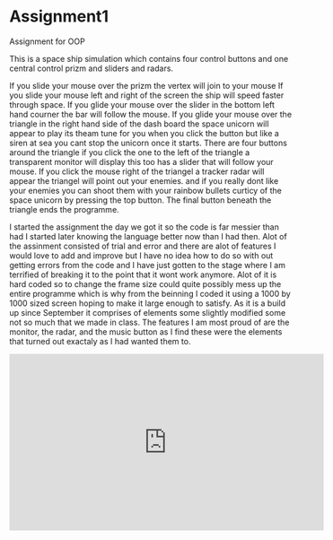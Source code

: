 # Assignment1
Assignment for OOP

This is a space ship simulation which contains four control buttons and one central control prizm and 
sliders and radars. 

If you slide your mouse over the prizm the vertex will join to your mouse 
If you slide your mouse left and right of the screen the ship will speed faster through
space.
If you glide your mouse over the slider in the bottom left hand courner the bar will follow the mouse.
If you glide your mouse over the triangle in the right hand side of the dash board 
the space unicorn will appear to play its theam tune for you when you click the button 
but like a siren at sea you cant stop the unicorn once it starts.
There are four buttons around the triangle if you click the one to the left of the 
triangle a transparent monitor will display this too has a slider that will follow your 
mouse.
If you click the mouse right of the triangel a tracker radar will appear the triangel will point
out your enemies.
and if you really dont like your enemies you can shoot them with your rainbow bullets
curticy of the space unicorn by pressing the top button.
The final button beneath the triangle ends the programme.

I started the assignment the day we got it so the code is far messier than had I started later
knowing the language better now than I had then. Alot of the assinment consisted of trial and 
error and there are alot of features I would love to add and improve but I have no idea how to do
so with out getting errors from the code and I have just gotten to the stage where I am terrified
of breaking it to the point that it wont work anymore. Alot of it is hard coded so to change the frame
size could quite possibly mess up the entire programme which is why from the beinning I coded it using
a 1000 by 1000 sized screen hoping to make it large enough to satisfy. As it is a build up since September
it comprises of elements some slightly modified some not so much that we made in class. The features I am
most proud of are the monitor, the radar, and the music button as I find these were the elements 
that turned out exactaly as I had wanted them to.

<iframe width="560" height="315" src="https://www.youtube.com/embed/Ham4_P-NDCg" frameborder="0" gesture="media" allow="encrypted-media" allowfullscreen></iframe>

